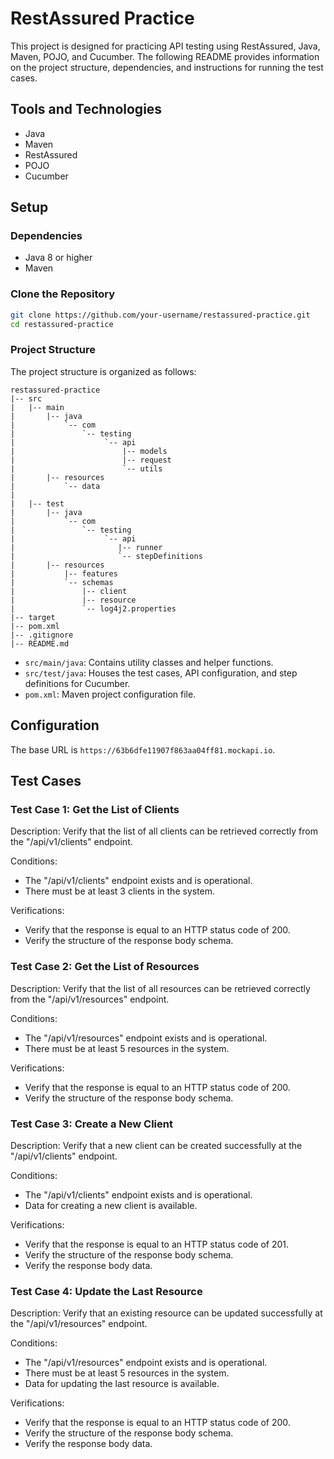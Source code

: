 # RestAssured Practice

This project is designed for practicing API testing using RestAssured, Java, Maven, POJO, and Cucumber. 
The following README provides information on the project structure, dependencies, and instructions for running the test cases.

## Tools and Technologies

- Java
- Maven
- RestAssured
- POJO
- Cucumber

## Setup

### Dependencies

- Java 8 or higher
- Maven

### Clone the Repository

```bash
git clone https://github.com/your-username/restassured-practice.git
cd restassured-practice
```

### Project Structure

The project structure is organized as follows:

```plaintext
restassured-practice
|-- src
|   |-- main
|       |-- java
|           `-- com
|               `-- testing
|                    `-- api
|                        |-- models
|                        |-- request
|                        `-- utils
|       |-- resources
|           `-- data
|
|   |-- test
|       |-- java
|           `-- com
|               `-- testing
|                    `-- api
|                       |-- runner
|                       `-- stepDefinitions
|       |-- resources
|           |-- features
|           `-- schemas
|               |-- client
|               |-- resource
|               `-- log4j2.properties
|-- target
|-- pom.xml
|-- .gitignore
|-- README.md
```

- `src/main/java`: Contains utility classes and helper functions.
- `src/test/java`: Houses the test cases, API configuration, and step definitions for Cucumber.
- `pom.xml`: Maven project configuration file.

## Configuration

The base URL is `https://63b6dfe11907f863aa04ff81.mockapi.io`.

## Test Cases

### Test Case 1: Get the List of Clients

Description: Verify that the list of all clients can be retrieved correctly from the "/api/v1/clients" endpoint.

Conditions:
- The "/api/v1/clients" endpoint exists and is operational.
- There must be at least 3 clients in the system.

Verifications:
- Verify that the response is equal to an HTTP status code of 200.
- Verify the structure of the response body schema.

### Test Case 2: Get the List of Resources

Description: Verify that the list of all resources can be retrieved correctly from the "/api/v1/resources" endpoint.

Conditions:
- The "/api/v1/resources" endpoint exists and is operational.
- There must be at least 5 resources in the system.

Verifications:
- Verify that the response is equal to an HTTP status code of 200.
- Verify the structure of the response body schema.

### Test Case 3: Create a New Client

Description: Verify that a new client can be created successfully at the "/api/v1/clients" endpoint.

Conditions:
- The "/api/v1/clients" endpoint exists and is operational.
- Data for creating a new client is available.

Verifications:
- Verify that the response is equal to an HTTP status code of 201.
- Verify the structure of the response body schema.
- Verify the response body data.

### Test Case 4: Update the Last Resource

Description: Verify that an existing resource can be updated successfully at the "/api/v1/resources" endpoint.

Conditions:
- The "/api/v1/resources" endpoint exists and is operational.
- There must be at least 5 resources in the system.
- Data for updating the last resource is available.

Verifications:
- Verify that the response is equal to an HTTP status code of 200.
- Verify the structure of the response body schema.
- Verify the response body data.

